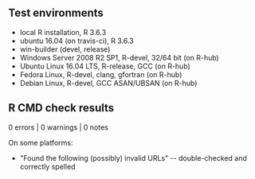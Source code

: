 ## Test environments

* local R installation, R 3.6.3
* ubuntu 16.04 (on travis-ci), R 3.6.3
* win-builder (devel, release)
* Windows Server 2008 R2 SP1, R-devel, 32/64 bit (on R-hub)
* Ubuntu Linux 16.04 LTS, R-release, GCC (on R-hub)
* Fedora Linux, R-devel, clang, gfortran (on R-hub)
* Debian Linux, R-devel, GCC ASAN/UBSAN (on R-hub)

## R CMD check results

0 errors | 0 warnings | 0 notes

On some platforms:

* "Found the following (possibly) invalid URLs" -- double-checked and correctly spelled